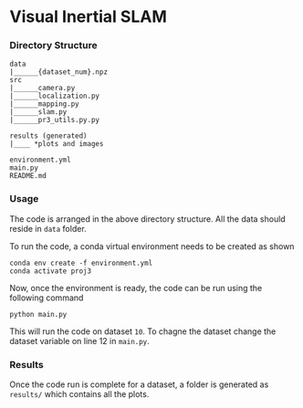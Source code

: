 # Visual Inertial SLAM

### Directory Structure

```
data
|______{dataset_num}.npz
src
|______camera.py
|______localization.py
|______mapping.py
|______slam.py
|______pr3_utils.py.py

results (generated)
|____ *plots and images

environment.yml
main.py
README.md
```

### Usage

The code is arranged in the above directory structure. All the data should reside in `data` folder.


To run the code, a conda virtual environment needs to be created as shown
```
conda env create -f environment.yml
conda activate proj3
```

Now, once the environment is ready, the code can be run using the following command
```
python main.py
```

This will run the code on dataset `10`. To chagne the dataset change the dataset variable on line 12 in `main.py`.

### Results
Once the code run is complete for a dataset, a folder is generated as `results/` which contains all the plots.
